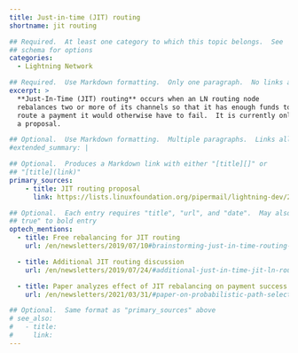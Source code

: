 ```yaml
---
title: Just-in-time (JIT) routing
shortname: jit routing

## Required.  At least one category to which this topic belongs.  See
## schema for options
categories:
  - Lightning Network

## Required.  Use Markdown formatting.  Only one paragraph.  No links allowed.
excerpt: >
  **Just-In-Time (JIT) routing** occurs when an LN routing node
  rebalances two or more of its channels so that it has enough funds to
  route a payment it would otherwise have to fail.  It is currently only
  a proposal.

## Optional.  Use Markdown formatting.  Multiple paragraphs.  Links allowed.
#extended_summary: |

## Optional.  Produces a Markdown link with either "[title][]" or
## "[title](link)"
primary_sources:
    - title: JIT routing proposal
      link: https://lists.linuxfoundation.org/pipermail/lightning-dev/2019-March/001891.html

## Optional.  Each entry requires "title", "url", and "date".  May also use "feature:
## true" to bold entry
optech_mentions:
  - title: Free rebalancing for JIT routing
    url: /en/newsletters/2019/07/10#brainstorming-just-in-time-routing-and-free-channel-rebalancing

  - title: Additional JIT routing discussion
    url: /en/newsletters/2019/07/24/#additional-just-in-time-jit-ln-routing-discussion

  - title: Paper analyzes effect of JIT rebalancing on payment success rate
    url: /en/newsletters/2021/03/31/#paper-on-probabilistic-path-selection

## Optional.  Same format as "primary_sources" above
# see_also:
#   - title:
#     link:
---
```

